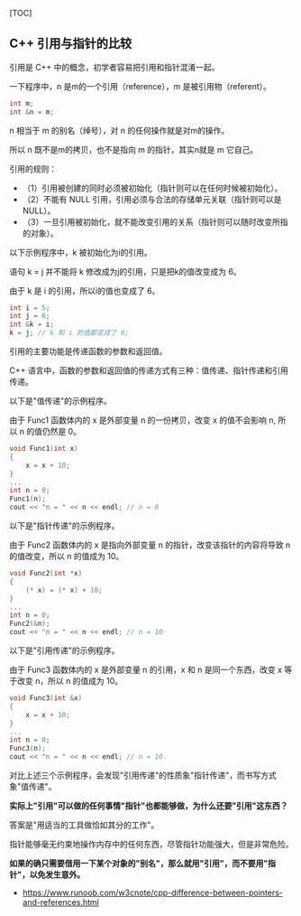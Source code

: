 [TOC]

## C++ 引用与指针的比较

引用是 C++ 中的概念，初学者容易把引用和指针混淆一起。

一下程序中，n 是m的一个引用（reference），m 是被引用物（referent）。

```c++
int m; 
int &n = m; 
```

n 相当于 m 的别名（绰号），对 n 的任何操作就是对m的操作。

所以 n 既不是m的拷贝，也不是指向 m 的指针，其实n就是 m 它自己。

引用的规则：

- （1）引用被创建的同时必须被初始化（指针则可以在任何时候被初始化）。
- （2）不能有 NULL 引用，引用必须与合法的存储单元关联（指针则可以是 NULL）。
- （3）一旦引用被初始化，就不能改变引用的关系（指针则可以随时改变所指的对象）。

以下示例程序中，k 被初始化为i的引用。

语句 k = j 并不能将 k 修改成为j的引用，只是把k的值改变成为 6。

由于 k 是 i 的引用，所以i的值也变成了 6。

```c++
int i = 5; 
int j = 6; 
int &k = i; 
k = j; // k 和 i 的值都变成了 6;
```

引用的主要功能是传递函数的参数和返回值。

C++ 语言中，函数的参数和返回值的传递方式有三种：值传递、指针传递和引用传递。

以下是"值传递"的示例程序。

由于 Func1 函数体内的 x 是外部变量 n 的一份拷贝，改变 x 的值不会影响 n, 所以 n 的值仍然是 0。

```c++
void Func1(int x) 
{ 
    x = x + 10; 
} 
... 
int n = 0; 
Func1(n); 
cout << "n = " << n << endl; // n = 0 
```

以下是"指针传递"的示例程序。

由于 Func2 函数体内的 x 是指向外部变量 n 的指针，改变该指针的内容将导致 n 的值改变，所以 n 的值成为 10。

```c++
void Func2(int *x) 
{ 
    (* x) = (* x) + 10; 
} 
... 
int n = 0; 
Func2(&n); 
cout << "n = " << n << endl; // n = 10 
```

以下是"引用传递"的示例程序。

由于 Func3 函数体内的 x 是外部变量 n 的引用，x 和 n 是同一个东西，改变 x 等于改变 n，所以 n 的值成为 10。

```c++
void Func3(int &x) 
{ 
    x = x + 10; 
} 
... 
int n = 0; 
Func3(n); 
cout << "n = " << n << endl; // n = 10
```

对比上述三个示例程序，会发现"引用传递"的性质象"指针传递"，而书写方式象"值传递"。

**实际上"引用"可以做的任何事情"指针"也都能够做，为什么还要"引用"这东西？**

答案是"用适当的工具做恰如其分的工作"。

指针能够毫无约束地操作内存中的任何东西，尽管指针功能强大，但是非常危险。

**如果的确只需要借用一下某个对象的"别名"，那么就用"引用"，而不要用"指针"，以免发生意外。**



- <https://www.runoob.com/w3cnote/cpp-difference-between-pointers-and-references.html>